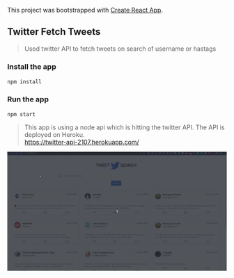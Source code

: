 This project was bootstrapped with [Create React App](https://github.com/facebook/create-react-app).

## Twitter Fetch Tweets

> Used twitter API to fetch tweets on search of username or hastags

### Install the app

```
npm install
```

### Run the app

```
npm start
```

> This app is using a node api which is hitting the twitter API.
  The API is deployed on Heroku.<br/>
  https://twitter-api-2107.herokuapp.com/

![Tweet Search](https://github.com/bhavishya2107/twitter-api-frontend/blob/master/twitter.gif?raw=true)
